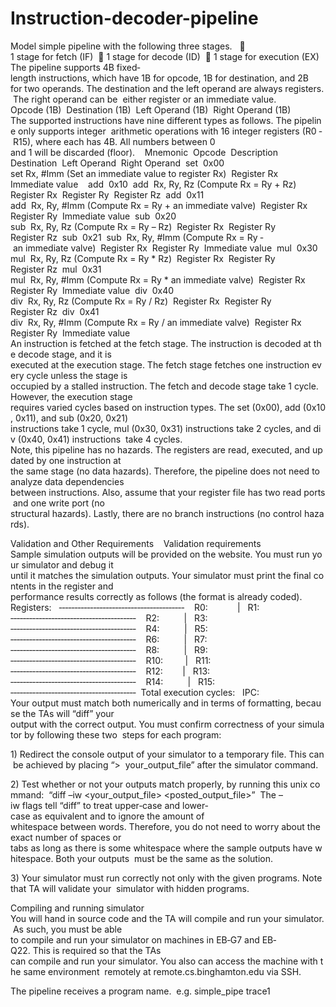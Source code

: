 # Instruction-decoder-pipeline

Model simple pipeline with the following three stages.  
 1 stage for fetch (IF) 
 1 stage for decode (ID) 
 1 stage for execution (EX)  
The pipeline supports 4B fixed‐length instructions, which have 1B for opcode, 1B for destination, and 2B 
for two operands. The destination and the left operand are always registers. The right operand can be 
either register or an immediate value.  
Opcode (1B)  Destination (1B)  Left Operand (1B)  Right Operand (1B) 
The supported instructions have nine different types as follows. The pipeline only supports integer 
arithmetic operations with 16 integer registers (R0 ‐ R15), where each has 4B. All numbers between 0 
and 1 will be discarded (floor).   
Mnemonic  Opcode  Description 
Destination  Left Operand  Right Operand 
set  0x00 
set Rx, #Imm (Set an immediate value to register Rx) 
Register Rx  Immediate value   
add  0x10  add  Rx, Ry, Rz (Compute Rx = Ry + Rz) 
Register Rx  Register Ry  Register Rz 
add  0x11  add  Rx, Ry, #Imm (Compute Rx = Ry + an immediate valve) 
Register Rx  Register Ry  Immediate value 
sub  0x20  sub  Rx, Ry, Rz (Compute Rx = Ry – Rz) 
Register Rx  Register Ry  Register Rz 
sub  0x21  sub  Rx, Ry, #Imm (Compute Rx = Ry ‐ an immediate valve) 
Register Rx  Register Ry  Immediate value 
mul  0x30  mul  Rx, Ry, Rz (Compute Rx = Ry * Rz) 
Register Rx  Register Ry  Register Rz 
mul  0x31  mul  Rx, Ry, #Imm (Compute Rx = Ry * an immediate valve) 
Register Rx  Register Ry  Immediate value 
div  0x40  div  Rx, Ry, Rz (Compute Rx = Ry / Rz) 
Register Rx  Register Ry  Register Rz 
div  0x41  div  Rx, Ry, #Imm (Compute Rx = Ry / an immediate valve) 
Register Rx  Register Ry  Immediate value 
An instruction is fetched at the fetch stage. The instruction is decoded at the decode stage, and it is 
executed at the execution stage. The fetch stage fetches one instruction every cycle unless the stage is 
occupied by a stalled instruction. The fetch and decode stage take 1 cycle. However, the execution stage 
requires varied cycles based on instruction types. The set (0x00), add (0x10, 0x11), and sub (0x20, 0x21) 
instructions take 1 cycle, mul (0x30, 0x31) instructions take 2 cycles, and div (0x40, 0x41) instructions 
take 4 cycles.  
Note, this pipeline has no hazards. The registers are read, executed, and updated by one instruction at 
the same stage (no data hazards). Therefore, the pipeline does not need to analyze data dependencies 
between instructions. Also, assume that your register file has two read ports and one write port (no 
structural hazards). Lastly, there are no branch instructions (no control hazards).  


Validation and Other Requirements 
 
Validation requirements 
Sample simulation outputs will be provided on the website. You must run your simulator and debug it 
until it matches the simulation outputs. Your simulator must print the final contents in the register and 
performance results correctly as follows (the format is already coded).  
Registers:  
‐‐‐‐‐‐‐‐‐‐‐‐‐‐‐‐‐‐‐‐‐‐‐‐‐‐‐‐‐‐‐‐‐‐‐‐‐‐‐‐ 
  R0:            |   R1:   
‐‐‐‐‐‐‐‐‐‐‐‐‐‐‐‐‐‐‐‐‐‐‐‐‐‐‐‐‐‐‐‐‐‐‐‐‐‐‐‐ 
  R2:          |   R3:   
‐‐‐‐‐‐‐‐‐‐‐‐‐‐‐‐‐‐‐‐‐‐‐‐‐‐‐‐‐‐‐‐‐‐‐‐‐‐‐‐ 
  R4:          |   R5:   
‐‐‐‐‐‐‐‐‐‐‐‐‐‐‐‐‐‐‐‐‐‐‐‐‐‐‐‐‐‐‐‐‐‐‐‐‐‐‐‐ 
  R6:          |   R7:   
‐‐‐‐‐‐‐‐‐‐‐‐‐‐‐‐‐‐‐‐‐‐‐‐‐‐‐‐‐‐‐‐‐‐‐‐‐‐‐‐ 
  R8:          |   R9:   
‐‐‐‐‐‐‐‐‐‐‐‐‐‐‐‐‐‐‐‐‐‐‐‐‐‐‐‐‐‐‐‐‐‐‐‐‐‐‐‐ 
  R10:         |   R11:  
‐‐‐‐‐‐‐‐‐‐‐‐‐‐‐‐‐‐‐‐‐‐‐‐‐‐‐‐‐‐‐‐‐‐‐‐‐‐‐‐ 
  R12:        |   R13:  
‐‐‐‐‐‐‐‐‐‐‐‐‐‐‐‐‐‐‐‐‐‐‐‐‐‐‐‐‐‐‐‐‐‐‐‐‐‐‐‐ 
  R14:          |   R15:  
‐‐‐‐‐‐‐‐‐‐‐‐‐‐‐‐‐‐‐‐‐‐‐‐‐‐‐‐‐‐‐‐‐‐‐‐‐‐‐‐ 
Total execution cycles:  
IPC:  
Your output must match both numerically and in terms of formatting, because the TAs will “diff” your 
output with the correct output. You must confirm correctness of your simulator by following these two 
steps for each program: 

1) Redirect the console output of your simulator to a temporary file. This can be achieved by placing “> 
your_output_file” after the simulator command. 

2) Test whether or not your outputs match properly, by running this unix command: 
“diff –iw <your_output_file> <posted_output_file>” 
The –iw flags tell “diff” to treat upper‐case and lower‐case as equivalent and to ignore the amount of 
whitespace between words. Therefore, you do not need to worry about the exact number of spaces or 
tabs as long as there is some whitespace where the sample outputs have whitespace. Both your outputs 
must be the same as the solution. 

3) Your simulator must run correctly not only with the given programs. Note that TA will validate your 
simulator with hidden programs. 


Compiling and running simulator 
You will hand in source code and the TA will compile and run your simulator. As such, you must be able 
to compile and run your simulator on machines in EB‐G7 and EB‐Q22. This is required so that the TAs 
can compile and run your simulator. You also can access the machine with the same environment 
remotely at remote.cs.binghamton.edu via SSH.

The pipeline receives a program name. 
e.g. simple_pipe trace1 
